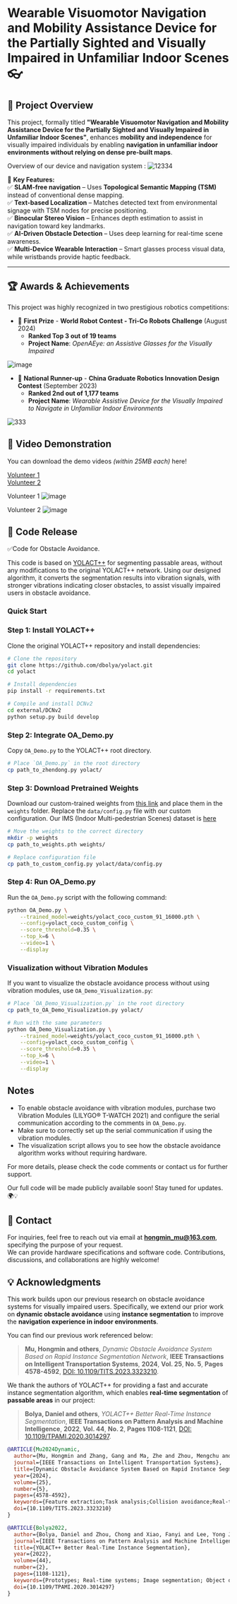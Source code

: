 # **Wearable Visuomotor Navigation and Mobility Assistance Device for the Partially Sighted and Visually Impaired in Unfamiliar Indoor Scenes** 👓 

## **🌟 Project Overview**  
This project, formally titled **"Wearable Visuomotor Navigation and Mobility Assistance Device for the Partially Sighted and Visually Impaired in Unfamiliar Indoor Scenes"**, enhances **mobility and independence** for visually impaired individuals by enabling **navigation in unfamiliar indoor environments without relying on dense pre-built maps**.  

Overview of our device and navigation system :
![12334](https://github.com/user-attachments/assets/a1a99db3-299d-4ad8-83e5-a10197fc02fd)

🚀 **Key Features:**  
✅ **SLAM-free navigation** – Uses **Topological Semantic Mapping (TSM)** instead of conventional dense mapping.  
✅ **Text-based Localization** – Matches detected text from environmental signage with TSM nodes for precise positioning.  
✅ **Binocular Stereo Vision** – Enhances depth estimation to assist in navigation toward key landmarks.  
✅ **AI-Driven Obstacle Detection** – Uses deep learning for real-time scene awareness.  
✅ **Multi-Device Wearable Interaction** – Smart glasses process visual data, while wristbands provide haptic feedback.  

---

## **🏆 Awards & Achievements**  
This project was highly recognized in two prestigious robotics competitions:

- 🥇 **First Prize** - **World Robot Contest - Tri-Co Robots Challenge** (August 2024)  
  - **Ranked Top 3 out of 19 teams**  
  - **Project Name**: *OpenAEye: an Assistive Glasses for the Visually Impaired*  

![image](https://github.com/user-attachments/assets/05ec16c9-2c00-4bf0-80ff-181da953cfa5)

- 🥈 **National Runner-up** - **China Graduate Robotics Innovation Design Contest** (September 2023)  
  - **Ranked 2nd out of 1,177 teams**  
  - **Project Name**: *Wearable Assistive Device for the Visually Impaired to Navigate in Unfamiliar Indoor Environments*
 
![333](https://github.com/user-attachments/assets/1ca68f01-71f6-4268-87a5-5b560f90ba76)

## **🎥 Video Demonstration**  
You can download the demo videos *(within 25MB each)* here!

[Volunteer 1](https://github.com/HongminMu/ZhuMang/blob/main/volunteer1.mp4)  
[Volunteer 2](https://github.com/HongminMu/ZhuMang/blob/main/volunteer2.mp4)

Volunteer 1
![image](https://github.com/HongminMu/ZhuMang/assets/57067148/7820972f-91ab-4a45-aa9f-684060dc663b)

Volunteer 2
![image](https://github.com/user-attachments/assets/9a6beec2-f583-49e0-ba18-19e6ffacf9b7)

## **🚀 Code Release**  
✅Code for Obstacle Avoidance.

This code is based on [YOLACT++](https://github.com/dbolya/yolact) for segmenting passable areas, without any modifications to the original YOLACT++ network. Using our designed algorithm, it converts the segmentation results into vibration signals, with stronger vibrations indicating closer obstacles, to assist visually impaired users in obstacle avoidance. 

### Quick Start
### Step 1: Install YOLACT++
Clone the original YOLACT++ repository and install dependencies:

```bash
# Clone the repository
git clone https://github.com/dbolya/yolact.git
cd yolact

# Install dependencies
pip install -r requirements.txt

# Compile and install DCNv2
cd external/DCNv2
python setup.py build develop
```

### Step 2: Integrate OA_Demo.py
Copy `OA_Demo.py` to the YOLACT++ root directory.

```bash
# Place `OA_Demo.py` in the root directory
cp path_to_zhendong.py yolact/
```

### Step 3: Download Pretrained Weights
Download our custom-trained weights from [this link](https://drive.google.com/file/d/10LK7Iq2vLNiBRs2EWcySygQpdUQFpC_7/view?usp=drive_link) and place them in the `weights` folder.
Replace the `data/config.py` file with our custom configuration. Our IMS (Indoor Multi-pedestrian Scenes) dataset is [here](https://drive.google.com/file/d/1aZhA9K0UgyDuIo7tS2hIP2w5u2nvM9J5/view?usp=drive_link)

```bash
# Move the weights to the correct directory
mkdir -p weights
cp path_to_weights.pth weights/

# Replace configuration file
cp path_to_custom_config.py yolact/data/config.py
```

### Step 4: Run OA_Demo.py
Run the `OA_Demo.py` script with the following command:

```bash
python OA_Demo.py \
    --trained_model=weights/yolact_coco_custom_91_16000.pth \
    --config=yolact_coco_custom_config \
    --score_threshold=0.35 \
    --top_k=6 \
    --video=1 \
    --display
```

### Visualization without Vibration Modules
If you want to visualize the obstacle avoidance process without using vibration modules, use `OA_Demo_Visualization.py`:

```bash
# Place `OA_Demo_Visualization.py` in the root directory
cp path_to_OA_Demo_Visualization.py yolact/

# Run with the same parameters
python OA_Demo_Visualization.py \
    --trained_model=weights/yolact_coco_custom_91_16000.pth \
    --config=yolact_coco_custom_config \
    --score_threshold=0.35 \
    --top_k=6 \
    --video=1 \
    --display
```

## Notes
- To enable obstacle avoidance with vibration modules, purchase two Vibration Modules (LILYGO® T-WATCH 2021) and configure the serial communication according to the comments in `OA_Demo.py`.
- Make sure to correctly set up the serial communication if using the vibration modules.
- The visualization script allows you to see how the obstacle avoidance algorithm works without requiring hardware.

For more details, please check the code comments or contact us for further support.

Our full code will be made publicly available soon! Stay tuned for updates. 🌍💡  

## **📩 Contact**  
For inquiries, feel free to reach out via email at **hongmin_mu@163.com**, specifying the purpose of your request.  
We can provide hardware specifications and software code. Contributions, discussions, and collaborations are highly welcome!  

## **💡 Acknowledgments**  
This work builds upon our previous research on obstacle avoidance systems for visually impaired users. Specifically, we extend our prior work on **dynamic obstacle avoidance** using **instance segmentation** to improve the **navigation experience in indoor environments**.  

You can find our previous work referenced below:  

> **Mu, Hongmin and others**, *Dynamic Obstacle Avoidance System Based on Rapid Instance Segmentation Network*, **IEEE Transactions on Intelligent Transportation Systems**, **2024**, **Vol. 25**, **No. 5**, **Pages 4578-4592**, [DOI: 10.1109/TITS.2023.3323210](https://doi.org/10.1109/TITS.2023.3323210).

We thank the authors of YOLACT++ for providing a fast and accurate instance segmentation algorithm, which enables **real-time segmentation** of **passable areas** in our project:
> **Bolya, Daniel and others**, *YOLACT++ Better Real-Time Instance Segmentation*, **IEEE Transactions on Pattern Analysis and Machine Intelligence**, **2022**, **Vol. 44**, **No. 2**, **Pages 1108-1121**, [DOI: 10.1109/TPAMI.2020.3014297](https://doi.org/10.1109/TPAMI.2020.3014297).


```bibtex
@ARTICLE{Mu2024Dynamic,
  author={Mu, Hongmin and Zhang, Gang and Ma, Zhe and Zhou, Mengchu and Cao, Zhengcai},
  journal={IEEE Transactions on Intelligent Transportation Systems}, 
  title={Dynamic Obstacle Avoidance System Based on Rapid Instance Segmentation Network}, 
  year={2024},
  volume={25},
  number={5},
  pages={4578-4592},
  keywords={Feature extraction;Task analysis;Collision avoidance;Real-time systems;Distance measurement;Cameras;Semantics;Obstacle avoidance;instance segmentation;mobility assistance;indoor navigation},
  doi={10.1109/TITS.2023.3323210}
}

@ARTICLE{Bolya2022,
  author={Bolya, Daniel and Zhou, Chong and Xiao, Fanyi and Lee, Yong Jae},
  journal={IEEE Transactions on Pattern Analysis and Machine Intelligence}, 
  title={YOLACT++ Better Real-Time Instance Segmentation}, 
  year={2022},
  volume={44},
  number={2},
  pages={1108-1121},
  keywords={Prototypes; Real-time systems; Image segmentation; Object detection; Detectors; Task analysis; Shape; Instance segmentation; real time},
  doi={10.1109/TPAMI.2020.3014297}
}

